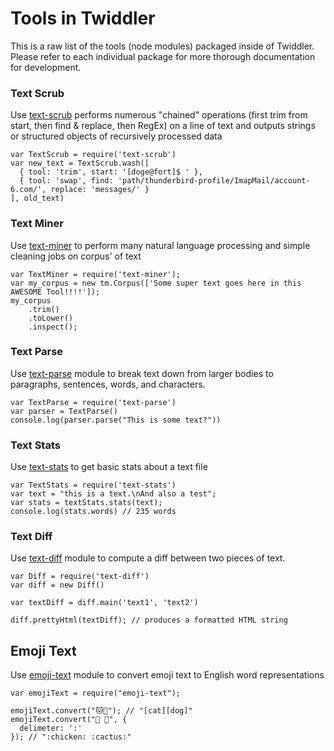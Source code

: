 Tools in Twiddler
=================

This is a raw list of the tools (node modules) packaged inside of Twiddler. Please refer to each individual package for more thorough documentation for development.

### Text Scrub

Use [text-scrub](https://www.npmjs.com/package/text-scrub) performs numerous "chained" operations (first trim from start, then find & replace, then RegEx) on a line of text and outputs strings or structured objects of recursively processed data

```
var TextScrub = require('text-scrub')
var new_text = TextScrub.wash([
  { tool: 'trim', start: '[doge@fort]$ ' },
  { tool: 'swap', find: 'path/thunderbird-profile/ImapMail/account-6.com/', replace: 'messages/' }
], old_text)
```

### Text Miner

Use [text-miner](https://www.npmjs.com/package/text-miner) to perform many natural language processing and simple cleaning jobs on corpus' of text

```
var TextMiner = require('text-miner');
var my_corpus = new tm.Corpus(['Some super text goes here in this AWESOME Tool!!!!']);
my_corpus
    .trim()
    .toLower()
    .inspect();
```

### Text Parse

Use [text-parse](https://www.npmjs.com/package/text-parse) module to break text down from larger bodies to paragraphs, sentences, words, and characters.

```
var TextParse = require('text-parse')
var parser = TextParse()
console.log(parser.parse("This is some text?"))
```

### Text Stats

Use [text-stats](https://www.npmjs.com/package/text-stats) to get basic stats about a text file

```
var TextStats = require('text-stats')
var text = "this is a text.\nAnd also a test";
var stats = textStats.stats(text);
console.log(stats.words) // 235 words
```

### Text Diff

Use [text-diff](https://www.npmjs.com/package/text-diff) module to compute a diff between two pieces of text.

```
var Diff = require('text-diff')
var diff = new Diff()

var textDiff = diff.main('text1', 'text2')

diff.prettyHtml(textDiff); // produces a formatted HTML string
```


## Emoji Text

Use [emoji-text](https://www.npmjs.com/package/emoji-text) module to convert emoji text to English word representations

```
var emojiText = require("emoji-text");

emojiText.convert("🐱🐶"); // "[cat][dog]"
emojiText.convert("🐔 🌵", {
  delimeter: ':'
}); // ":chicken: :cactus:"
```
